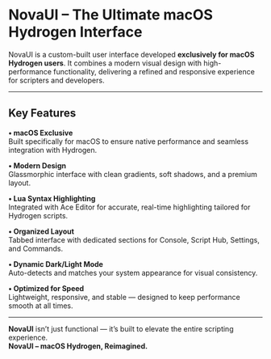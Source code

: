 # NovaUI – The Ultimate macOS Hydrogen Interface

NovaUI is a custom-built user interface developed **exclusively for macOS Hydrogen users**. It combines a modern visual design with high-performance functionality, delivering a refined and responsive experience for scripters and developers.

---

## Key Features

**• macOS Exclusive**  
Built specifically for macOS to ensure native performance and seamless integration with Hydrogen.

**• Modern Design**  
Glassmorphic interface with clean gradients, soft shadows, and a premium layout.

**• Lua Syntax Highlighting**  
Integrated with Ace Editor for accurate, real-time highlighting tailored for Hydrogen scripts.

**• Organized Layout**  
Tabbed interface with dedicated sections for Console, Script Hub, Settings, and Commands.

**• Dynamic Dark/Light Mode**  
Auto-detects and matches your system appearance for visual consistency.

**• Optimized for Speed**  
Lightweight, responsive, and stable — designed to keep performance smooth at all times.

---

**NovaUI** isn’t just functional — it’s built to elevate the entire scripting experience.  
**NovaUI – macOS Hydrogen, Reimagined.**
